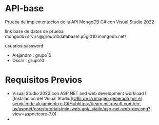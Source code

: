 # API-base
Prueba de implementacion de la API MongoDB C# con Visual Studio 2022

link base de datos de prueba
mongodb+srv://<username>:<password>@group10database1.p5gl010.mongodb.net/

usuarios:password
- Alejandro : grupo10
- Oscar : grupo10

# Requisitos Previos
* Visual Studio 2022 con ASP.NET and web development workload
![Instalacion del Visual Studio]([URL de la imagen generada por el servicio de alojamiento o GitHub](https://learn.microsoft.com/en-us/aspnet/core/tutorials/min-web-api/_static/asp-net-web-dev.png?view=aspnetcore-7.0)https://learn.microsoft.com/en-us/aspnet/core/tutorials/min-web-api/_static/asp-net-web-dev.png?view=aspnetcore-7.0)
* 
